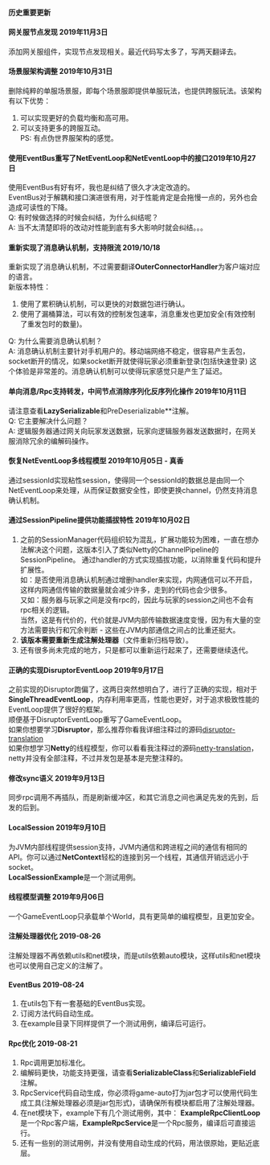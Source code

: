 #### 历史重要更新

#### 网关服节点发现 2019年11月3日
添加网关服组件，实现节点发现相关。最近代码写太多了，写两天翻译去。

#### 场景服架构调整 2019年10月31日
删除纯粹的单服场景服，即每个场景服即提供单服玩法，也提供跨服玩法。该架构有以下优势：  
1. 可以实现更好的负载均衡和高可用。  
2. 可以支持更多的跨服互动。  
PS: 有点伪世界服架构的感觉。

#### 使用EventBus重写了NetEventLoop和NetEventLoop中的接口2019年10月27日
使用EventBus有好有坏，我也是纠结了很久才决定改造的。  
EventBus对于解耦和接口演进很有用，对于性能肯定是会拖慢一点的，另外也会造成可读性的下降。  
Q: 有时候做选择的时候会纠结，为什么纠结呢？  
A: 当不太清楚即将的改动对性能到底有多大影响时就会纠结。。。

#### 重新实现了消息确认机制，支持限流 2019/10/18
重新实现了消息确认机制，不过需要翻译**OuterConnectorHandler**为客户端对应的语言。  
新版本特性：
1. 使用了累积确认机制，可以更快的对数据包进行确认。  
2. 使用了漏桶算法，可以有效的控制发包速率，消息重发也更加安全(有效控制了重发包时的数量)。  

Q: 为什么需要消息确认机制？  
A: 消息确认机制主要针对手机用户的。移动端网络不稳定，很容易产生丢包，socket断开的情况，如果socket断开就使得玩家必须重新登录(包括快速登录)
这个体验是非常差的。消息确认机制可以使得玩家感觉只是产生了延迟。

#### 单向消息/Rpc支持转发，中间节点消除序列化反序列化操作 2019年10月11日
请注意查看**LazySerializable**和PreDeserializable**注解。  
Q: 它主要解决什么问题？  
A: 逻辑服务器通过网关向玩家发送数据，玩家向逻辑服务器发送数据时，在网关服消除冗余的编解码操作。

#### 恢复NetEventLoop多线程模型 2019年10月05日 - 真香
通过sessionId实现粘性session，使得同一个sessionId的数据总是由同一个NetEventLoop来处理，从而保证数据安全性，即使更换channel，仍然支持消息确认机制。

#### 通过SessionPipeline提供功能插拔特性 2019年10月02日
1. 之前的SessionManager代码组织较为混乱，扩展功能较为困难，一直在想办法解决这个问题，这版本引入了类似Netty的ChannelPipeline的SessionPipeline。
通过handler的方式实现插拔功能，以消除重复代码和提升扩展性。  
如：是否使用消息确认机制通过增删handler来实现，内网通信可以不开启，这样内网通信传输的数据量就会减少许多，走到的代码也会少很多。   
又如：服务器与玩家之间是没有rpc的，因此与玩家的session之间也不会有rpc相关的逻辑。  
当然，这是有代价的，代价就是JVM内部传输数据速度变慢，因为有大量的空方法需要执行和冗余判断 - 这些在JVM内部通信之间占的比重还挺大。  
2. **该版本需要重新生成注解处理器**（文件重新归档导致）。
3. 还有很多尚未完成的地方，只是都可以重新运行起来了，还需要继续迭代。

#### 正确的实现DisruptorEventLoop 2019年9月17日
之前实现的Disruptor跑偏了，这两日突然想明白了，进行了正确的实现，相对于**SingleThreadEventLoop**，内存利用率更高，性能也更好，对于追求极致性能的EventLoop提供了很好的框架。  
顺便基于DisruptorEventLoop重写了GameEventLoop。  
如果你想要学习**Disruptor**，那么推荐你看我详细注释过的源码[disruptor-translation](https://github.com/hl845740757/disruptor-translation)  
如果你想学习**Netty**的线程模型，你可以看看我注释过的源码[netty-translation](https://github.com/hl845740757/netty-translation)，netty并没有全部注释，不过并发包是基本是完整注释的。  

#### 修改sync语义 2019年9月13日
同步rpc调用不再插队，而是刷新缓冲区，和其它消息之间也满足先发的先到，后发的后到。

#### LocalSession 2019年9月10日
为JVM内部线程提供session支持，JVM内通信和跨进程之间的通信有相同的API。你可以通过**NetContext**轻松的连接到另一个线程，其通信开销远远小于socket。  
**LocalSessionExample**是一个测试用例。

#### 线程模型调整 2019年9月06日
一个GameEventLoop只承载单个World，具有更简单的编程模型，且更加安全。

#### 注解处理器优化 2019-08-26
注解处理器不再依赖utils和net模块，而是utils依赖auto模块，这样utils和net模块也可以使用自己定义的注解了。

#### EventBus 2019-08-24
1. 在utils包下有一套基础的EventBus实现。
2. 订阅方法代码自动生成。
3. 在example目录下同样提供了一个测试用例，编译后可运行。

#### Rpc优化 2019-08-21
1. Rpc调用更加标准化。
2. 编解码更快，功能支持更强，请查看**SerializableClass**和**SerializableField**注解。
3. RpcService代码自动生成，你必须将game-auto打为jar包才可以使用代码生成工具(注解处理器必须是jar包形式)，请确保所有模块都启用了注解处理器。
4. 在net模块下，example下有几个测试用例，其中： **ExampleRpcClientLoop**是一个Rpc客户端，**ExampleRpcService**是一个Rpc服务，编译后可直接运行。
5. 还有一些别的测试用例，并没有使用自动生成的代码，用法很原始，更贴近底层。